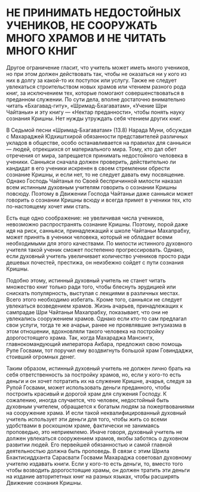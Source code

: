 # НЕ ПРИНИМАТЬ НЕДОСТОЙНЫХ УЧЕНИКОВ, НЕ СООРУЖАТЬ МНОГО ХРАМОВ И НЕ ЧИТАТЬ МНОГО КНИГ

Другое ограничение гласит, что учитель может иметь много учеников, но при этом должен действовать так, чтобы не оказаться ни у кого из них в долгу за какой-то их поступок или услугу. Также не следует увлекаться строительством новых храмов или чтением разного рода книг, за исключением тех, которые помогают совершенствоваться в преданном служении. По сути дела, вполне достаточно внимательно читать «Бхагавад-гиту», «Шримад-Бхагаватам», «Учение Шри Чайтаньи» и эту книгу — «Нектар преданности», чтобы понять науку сознания Кришны. Нет нужды утруждать себя чтением других книг.

В Седьмой песни «Шримад-Бхагаватам» (13.8) Нарада Муни, обсуждая с Махараджей Юдхиштхирой обязанности представителей различных укладов в обществе, особо останавливается на правилах для санньяси — людей, отрекшихся от материального мира. Тому, кто дал обет отречения от мира, запрещается принимать недостойного человека в ученики. Санньяси сначала должен проверить, действительно ли кандидат в его ученики искренен в своем стремлении обрести сознание Кришны, и если нет, то не следует давать ему посвящение. Однако Господь Чайтанья по Своей беспричинной милости наказал всем истинным духовным учителям говорить о сознании Кришны повсюду. Поэтому в Движении Господа Чайтаньи даже санньяси может говорить о сознании Кришны всюду и всегда примет в ученики тех, кто по-настоящему хочет ими стать.

Есть еще одно соображение: не увеличивая числа учеников, невозможно распространять сознание Кришны. Поэтому, порой даже идя на риск, санньяси, принадлежащий к школе Чайтаньи Махапрабху, может принять в ученики человека, который не обладает всеми необходимыми для этого качествами. По милости истинного духовного учителя такой ученик сможет постепенно прогрессировать. Однако, если духовный учитель увеличивает количество учеников просто ради дешевых почестей, престижа, он неизбежно сойдет с пути сознания Кришны.

Подобно этому, истинный духовный учитель не станет читать множество книг только ради того, чтобы блеснуть эрудицией или снискать популярность, выступая с лекциями в различных местах. Всего этого необходимо избегать. Кроме того, санньяси не следует увлекаться возведением храмов. Жизнь ачарьев, принадлежащих к сампрадае Шри Чайтаньи Махапрабху, показывает, что они не увлекались сооружением храмов. Однако если кто-то сам предлагал свои услуги, тогда те же ачарьи, ранее не проявлявшие энтузиазма в этом отношении, вдохновляли такого человека на постройку дорогостоящего храма. Так, когда Махараджа Мансингх, главнокомандующий императора Акбара, предложил свою помощь Рупе Госвами, тот поручил ему воздвигнуть большой храм Говиндаджи, стоивший огромных денег.

Таким образом, истинный духовный учитель не должен лично брать на себя ответственность за постройку храмов, но, если у кого-то есть деньги и он хочет потратить их на служение Кришне, ачарья, следуя за Рупой Госвами, может использовать деньги преданного, чтобы построить красивый и дорогой храм для служения Господу. К сожалению, иногда случается, что человек, недостойный быть духовным учителем, обращается к богатым людям за пожертвованиями на сооружение храма. И если такой неквалифицированный духовный учитель использует эти деньги для того, чтобы жить со всеми удобствами в роскошном храме, фактически не занимаясь проповедью, это неприемлемо. Иначе говоря, духовный учитель не должен увлекаться сооружением храмов, якобы заботясь о духовном развитии людей. Его первейшей обязанностью и самой главной деятельностью должна быть проповедь. В связи с этим Шрила Бхактисиддханта Сарасвати Госвами Махараджа советовал духовному учителю издавать книги. Если у кого-то есть деньги, то, вместо того чтобы возводить дорогостоящие храмы, он должен тратить эти деньги на издание авторитетных книг на разных языках, чтобы расширять Движение сознания Кришны.
